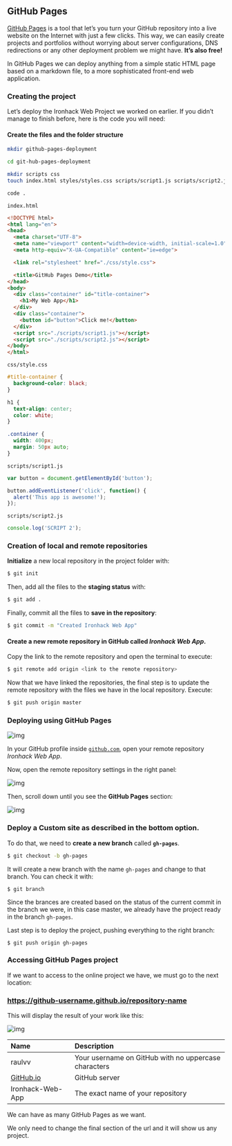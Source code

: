 ## GitHub Pages

[GitHub Pages](https://pages.github.com/) is a tool that let’s you turn your GitHub repository into a live website on the Internet with just a few clicks. This way, we can easily create projects and portfolios without worrying about server configurations, DNS redirections or any other deployment problem we might have. **It’s also free!**



In GitHub Pages we can deploy anything from a simple static HTML page based on a markdown file, to a more sophisticated front-end web application.





### Creating the project

Let’s deploy the Ironhack Web Project we worked on earlier. If you didn’t manage to finish before, here is the code you will need:



#### Create the files and the folder structure

```bash
mkdir github-pages-deployment

cd git-hub-pages-deployment

mkdir scripts css 
touch index.html styles/styles.css scripts/script1.js scripts/script2.js

code .
```



`index.html`

```html
<!DOCTYPE html>
<html lang="en">
<head>
  <meta charset="UTF-8">
  <meta name="viewport" content="width=device-width, initial-scale=1.0">
  <meta http-equiv="X-UA-Compatible" content="ie=edge">

  <link rel="stylesheet" href="./css/style.css">

  <title>GitHub Pages Demo</title>
</head>
<body>
  <div class="container" id="title-container">
    <h1>My Web App</h1>
  </div>
  <div class="container">
    <button id="button">Click me!</button>
  </div>
  <script src="./scripts/script1.js"></script>
  <script src="./scripts/script2.js"></script>
</body>
</html>
```





`css/style.css`

```css
#title-container {
  background-color: black;
}

h1 {
  text-align: center;
  color: white;
}

.container {
  width: 400px;
  margin: 50px auto;
}
```



`scripts/script1.js`

```js
var button = document.getElementById('button');

button.addEventListener('click', function() {
  alert('This app is awesome!');
});

```



`scripts/script2.js`

```js
console.log('SCRIPT 2');
```

### 



### Creation of local and remote repositories

**Initialize** a new local repository in the project folder with:

```bash
$ git init
```

Then, add all the files to the **staging status** with:

```bash
$ git add .
```

Finally, commit all the files to **save in the repository**:

```bash
$ git commit -m "Created Ironhack Web App"
```





#### Create a new remote repository in GitHub called ***Ironhack Web App***. 



Copy the link to the remote repository and open the terminal to execute:

```bash
$ git remote add origin <link to the remote repository>
```



Now that we have linked the repositories, the final step is to update the remote repository with the files we have in the local repository. Execute:

```bash
$ git push origin master
```







### Deploying using GitHub Pages

![img](https://i.imgur.com/XSyyXk0.png)



In your GitHub profile inside [`github.com`](https://github.com/), open your remote repository *Ironhack Web App*. 

Now, open the remote repository settings in the right panel:

![img](https://i.imgur.com/UsFb3FF.png)



Then, scroll down until you see the **GitHub Pages** section:

![img](https://i.imgur.com/SaMQIqw.png)





### Deploy a **Custom** site as described in the bottom option. 



To do that, we need to **create a new branch** called **`gh-pages`**.

```bash
$ git checkout -b gh-pages
```



It will create a new branch with the name `gh-pages` and change to that branch. You can check it with:

```
$ git branch
```

Since the brances are created based on the status of the current commit in the branch we were, in this case master, we already have the project ready in the branch `gh-pages`.

Last step is to deploy the project, pushing everything to the right branch:

```
$ git push origin gh-pages
```





### Accessing GitHub Pages project

If we want to access to the online project we have, we must go to the next location:

### https://github-username.github.io/repository-name

This will display the result of your work like this:

![img](https://i.imgur.com/FiDs38S.png)

| Name                           | Description                                          |
| :----------------------------- | :--------------------------------------------------- |
| raulvv                         | Your username on GitHub with no uppercase characters |
| [GitHub.io](http://github.io/) | GitHub server                                        |
| Ironhack-Web-App               | The exact name of your repository                    |

We can have as many GitHub Pages as we want. 

We only need to change the final section of the url and it will show us any project.

